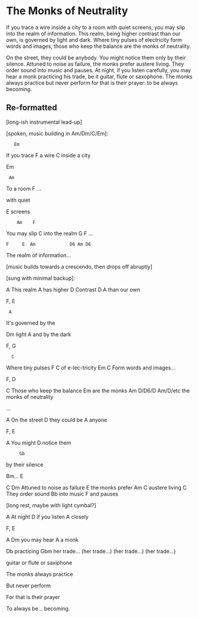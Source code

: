 # The Monks of Neutrality

If you trace a wire inside a city to a room with quiet screens, you may slip
into the realm of information.  This realm, being higher contrast than our
own, is governed by light and dark.  Where tiny pulses of electricity form
words and images, those who keep the balance are the monks of neutrality.

On the street, they could be anybody.  You might notice them only by their
silence.  Attuned to noise as failure, the monks prefer austere living.  They
order sound into music and pauses.  At night, if you listen carefully, you may
hear a monk practicing his trade, be it guitar, flute or saxophone.  The monks
always practice but never perform for that is their prayer: to be always
becoming.

## Re-formatted

[long-ish instrumental lead-up]

[spoken, music building in Am/Dm/C/Em]:

       Em
If you trace
    F
 a wire
          C
 inside a city

Em

     Am
To a room
 F
 ...
            
 with quiet

 E
 screens

        Am    F
You may slip
          C
 into the realm
 G  F
 ...

    F     E  Am             D6 Am D6
The realm of information...

[music builds towards a crescendo, then drops off abruptly]

[sung with minimal backup]:

A
This realm
 A
 has higher
D
Contrast
 D        A
 than our own

F, E

     A
It's governed
 by the

Dm
light
            A
 and by the dark

F, G

      C
Where tiny pulses
 F        C
 of e-lec-tricity
      Em        C
 Form words and images...

F, D

C
Those who keep the balance
         Em
 are the monks
              Am          D/D6/D Am/D/etc
 the monks of neutrality

...

A
On the street
 D
 they could be
 A
 anyone

F, E

A
You
 might
 D
 notice them
 
         Gb
by their silence

Bm... E

C                   Dm
Attuned to noise as failure
     E
 the monks prefer
   Am      C
   austere living
C
They order sound
      Bb
 into music
       F
   and pauses

[long rest, maybe with light cymbal?]

A
At night
        D
 if you listen
      A
 closely

F, E

A       Dm
you may hear
   A
 a monk
 
 Db
 practicing
    Gbm
    her trade...
    (her trade...)
    (her trade...)
    (her trade...)

guitar
 or flute
 or saxiphone

The monks
 always
 practice

But never perform

For that is their prayer

To always
 be...
 becoming.

